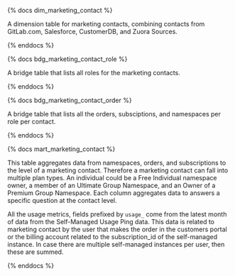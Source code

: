 {% docs dim_marketing_contact %}

A dimension table for marketing contacts, combining contacts from GitLab.com, Salesforce, CustomerDB, and Zuora Sources.

{% enddocs %}


{% docs bdg_marketing_contact_role %}

A bridge table that lists all roles for the marketing contacts.

{% enddocs %}

{% docs bdg_marketing_contact_order %}

A bridge table that lists all the orders, subsciptions, and namespaces per role per contact.

{% enddocs %}

{% docs mart_marketing_contact %}

This table aggregates data from namespaces, orders, and subscriptions to the level of a marketing contact. Therefore a marketing contact can fall into multiple plan types. An individual could be a Free Individual namespace owner, a member of an Ultimate Group Namespace, and an Owner of a Premium Group Namespace. Each column aggregates data to answers a specific question at the contact level.

All the usage metrics, fields prefixed by `usage_` come from the latest month of data from the Self-Managed Usage Ping data. This data is related to marketing contact by the user that makes the order in the customers portal or the billing account related to the subscription_id  of the self-managed instance. In case there are multiple self-managed instances per user, then these are summed.

{% enddocs %}
